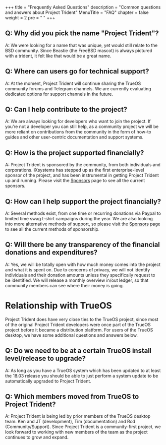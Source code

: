 +++
title = "Frequently Asked Questions"
description = "Common questions and answers about Project Trident"
MenuTitle = "FAQ"
chapter = false
weight = 2
pre = "<i class='fa fa-question-circle'></i>	"
+++

## Q: Why did you pick the name "Project Trident"?
A:  We were looking for a name that was unique, yet would still relate to the BSD community. Since Beastie (the FreeBSD mascot) is always pictured with a trident, it felt like that would be a great name.

## Q: Where can users go for technical support?
A: At the moment, Project Trident will continue sharing the TrueOS community forums and Telegram channels. We are currently evaluating dedicated options for support channels in the future.

## Q: Can I help contribute to the project?
A: We are always looking for developers who want to join the project.  If you’re not a developer you can still help, as a community project we will be more reliant on contributions from the community in the form of how-to guides and other user-centric documentation and support systems.

## Q: How is the project supported financially?
A: Project Trident is sponsored by the community, from both individuals and corporations. iXsystems has stepped up as the first enterprise-level sponsor of the project, and has been instrumental in getting Project Trident up and running. Please visit the [Sponsors](/sponsors) page to see all the current sponsors.

## Q: How can I help support the project financially?
A: Several methods exist, from one time or recurring donations via Paypal to limited time swag t-shirt campaigns during the year. We are also looking into more alternative methods of support, so please visit the [Sponsors](/sponsors) page to see all the current methods of sponsorship.

## Q: Will there be any transparency of the financial donations and expenditures?
A: Yes, we will be totally open with how much money comes into the project and what it is spent on.  Due to concerns of privacy, we will not identify individuals and their donation amounts unless they specifically request to be identified.  We will release a monthly overview in/out ledger, so that community members can see where their money is going.  

# Relationship with TrueOS
Project Trident does have very close ties to the TrueOS project, since most of the original Project Trident developers were once part of the TrueOS project before it became a distribution platform. For users of the TrueOS desktop, we have some additional questions and answers below.

## Q: Do we need to be at a certain TrueOS install level/release to upgrade?
A: As long as you have a TrueOS system which has been updated to at least the 18.03 release you should be able to just perform a system update to be automatically upgraded to Project Trident.

## Q: Which members moved from TrueOS to Project Trident?
A: Project Trident is being led by prior members of the TrueOS desktop team. Ken and JT (development), Tim (documentation) and Rod (Community/Support). Since Project Trident is a community-first project, we look forward to working with new members of the team as the project continues to grow and expand.
